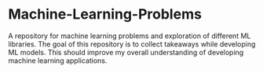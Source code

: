 # Machine-Learning-Problems
A repository for machine learning problems and exploration of different ML libraries. The goal of this repository is to collect takeaways while developing ML models. This should improve my overall understanding of developing machine learning applications.
